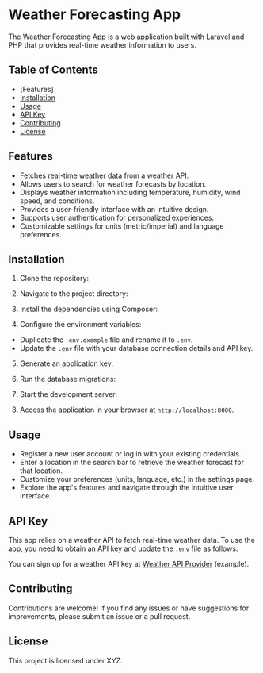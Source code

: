 # Weather Forecasting App

The Weather Forecasting App is a web application built with Laravel and PHP that provides real-time weather information to users.

## Table of Contents

- [Features]
- [Installation](#installation)
- [Usage](#usage)
- [API Key](#api-key)
- [Contributing](#contributing)
- [License](#license)

## Features

- Fetches real-time weather data from a weather API.
- Allows users to search for weather forecasts by location.
- Displays weather information including temperature, humidity, wind speed, and conditions.
- Provides a user-friendly interface with an intuitive design.
- Supports user authentication for personalized experiences.
- Customizable settings for units (metric/imperial) and language preferences.

## Installation

1. Clone the repository:

2. Navigate to the project directory:

3. Install the dependencies using Composer:

4. Configure the environment variables:
- Duplicate the `.env.example` file and rename it to `.env`.
- Update the `.env` file with your database connection details and API key.

5. Generate an application key:

6. Run the database migrations:

7. Start the development server:

8. Access the application in your browser at `http://localhost:8000`.

## Usage

- Register a new user account or log in with your existing credentials.
- Enter a location in the search bar to retrieve the weather forecast for that location.
- Customize your preferences (units, language, etc.) in the settings page.
- Explore the app's features and navigate through the intuitive user interface.

## API Key

This app relies on a weather API to fetch real-time weather data. To use the app, you need to obtain an API key and update the `.env` file as follows:


You can sign up for a weather API key at [Weather API Provider](https://openweather.com) (example).

## Contributing

Contributions are welcome! If you find any issues or have suggestions for improvements, please submit an issue or a pull request.

## License

This project is licensed under XYZ.
